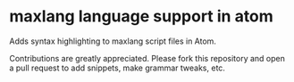 # maxlang language support in atom

Adds syntax highlighting to maxlang script files in Atom.


Contributions are greatly appreciated. Please fork this repository and open a
pull request to add snippets, make grammar tweaks, etc.
